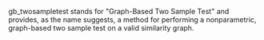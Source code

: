 gb_twosampletest stands for "Graph-Based Two Sample Test" and provides, as the name suggests, a method for performing a nonparametric, graph-based two sample test on a valid similarity graph.